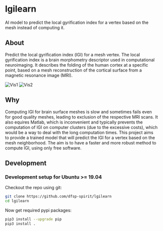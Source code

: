 # lgilearn
AI model to predict the local gyrification index for a vertex based on the mesh instead of computing it.


## About

Predict the local gyrification index (lGI) for a mesh vertex. The local gyrification index is a brain morphometry descriptor used in computational neuroimaging. It describes the folding of the human cortex at a specific point, based on a mesh reconstruction of the cortical surface from a magnetic resonance image (MRI).

![Vis1](https://github.com/dfsp-spirit/lgilearn/blob/master/web/brain_mesh_full.png?raw=true "Brain mesh, white surface.")
![Vis2](https://github.com/dfsp-spirit/lgilearn/blob/master/web/brain_mesh_vertices.png?raw=true "Brain mesh, zoomed view that shows the mesh structure.")


## Why

Computing lGI for brain surface meshes is slow and sometimes fails even for good quality meshes, leading to exclusion of the respective MRI scans. It also equires Matlab, which is inconvenient and typically prevents the computation of lGI on computer clusters (due to the excessive costs), which would be a way to deal with the long computation times. This project aims to provide a trained model that will predict the lGI for a vertex based on the mesh neighborhood. The aim is to have a faster and more robust method to compute lGI, using only free software.

## Development

### Development setup for Ubuntu >= 19.04

Checkout the repo using git:

```bash
git clone https://github.com/dfsp-spirit/lgilearn
cd lgilearn
```

Now get required pypi packages:

```bash
pip3 install --upgrade pip
pip3 install .
```
